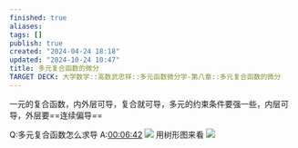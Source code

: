 ```yaml
---
finished: true
aliases: 
tags: []
publish: true
created: "2024-04-24 18:18"
updated: "2024-10-24 10:47"
title: 多元复合函数的微分
TARGET DECK: 大学数学::高数武忠祥::多元函数微分学-第八章::多元复合函数的微分
---
```


一元的复合函数，内外层可导，复合就可导，多元的约束条件要强一些，内层可导，外层要==连续偏导==

Q:多元复合函数怎么求导 
A:[00:06:42](https://www.youtube.com/watch?v=t0rAVGCpkss&t=402#t=06:42.13) 
![](https://img.hwenyi.tech/202410061644524.webp)
用树形图来看 
![](https://img.hwenyi.tech/202404251114770.webp)

